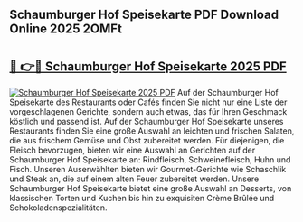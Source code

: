 ## Schaumburger Hof Speisekarte PDF Download Online 2025 2OMFt

# <h2><a href="http://gc65b33.nevu.top/?p=Schaumburger+Hof+Speisekarte">🔗 👉🔴 Schaumburger Hof Speisekarte 2025 PDF</a></h2>

[![Schaumburger Hof Speisekarte 2025 PDF](https://i.imgur.com/dBaPXMq.png)](http://gc65b33.nevu.top/?p=Schaumburger+Hof+Speisekarte)
Auf der Schaumburger Hof Speisekarte des Restaurants oder Cafés finden Sie nicht nur eine Liste der vorgeschlagenen Gerichte, sondern auch etwas, das für Ihren Geschmack köstlich und passend ist. Auf der Schaumburger Hof Speisekarte unseres Restaurants finden Sie eine große Auswahl an leichten und frischen Salaten, die aus frischem Gemüse und Obst zubereitet werden. Für diejenigen, die Fleisch bevorzugen, bieten wir eine Auswahl an Gerichten auf der Schaumburger Hof Speisekarte an: Rindfleisch, Schweinefleisch, Huhn und Fisch. Unseren Auserwählten bieten wir Gourmet-Gerichte wie Schaschlik und Steak an, die auf einem alten Feuer zubereitet werden. Unsere Schaumburger Hof Speisekarte bietet eine große Auswahl an Desserts, von klassischen Torten und Kuchen bis hin zu exquisiten Crème Brûlée und Schokoladenspezialitäten.
